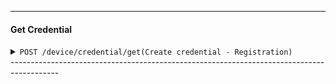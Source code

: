 
------------------------------------------------------------------------------------------
#### Get Credential  
<details>
<summary><code>POST /device/credential/get</code><code>(Create credential - Registration)</code></summary>

**Request Parameters** <br/>

> | Parameter   | required | Description                       |
> |-------------|----------|-----------------------------------|
> | deviceId    | yes      | `The ID of the device`            |
> | aaguid      | yes      | `The aaguid of the authenticator` |
>

**Request Body** <br/>
See [PublicKeyCredentialRequestOptions](https://www.w3.org/TR/2021/REC-webauthn-2-20210408/#dictdef-publickeycredentialrequestoptions)
```json
{
  "challenge": "A8lvQzwPtDdb4scVnNLGdd9belsmKF4Q9pVTFjbPNQg",
  "timeout": 60000,
  "rpId": "red.basswoodid.com:9080",
  "allowCredentials": [
    {
      "type": "public-key",
      "id": "6daa40a5-84a0-4c19-838d-18511a7279c9cmVkLmJhc3N3b29kaWQuY29tOjkwODA",
      "transports": [
        "internal"
      ]
    }
  ],
  "userVerification": "discouraged",
  "extensions": {
    "appid": null,
    "largeBlob": null,
    "uvm": null
  }
}
```

**Response Body** <br/>
See [AuthenticatorAssertionResponse](https://www.w3.org/TR/2021/REC-webauthn-2-20210408/#iface-authenticatorassertionresponse)
```json
{
  "id": "6daa40a5-84a0-4c19-838d-18511a7279c9cmVkLmJhc3N3b29kaWQuY29tOjkwODA",
  "response": {
    "authenticatorData": "4mO4a-qXlHNmAiDhS1chFBhZWEbSd4AB8yM20C-OtrtFAAAAAoWcXUQRxUYzsCjl3IhhDe8AMunWmuNGufvOGtPuHNffvN_HftfOddWu9u_XPXJlZC5iYXNzd29vZGlkLmNvbTo5MDgwpQECAyYgASFYINGqDafAI2upz-CF5T7fgedC10UkG9WCiPtYsE2YgTDTIlgge0gn2rYLyXjaAmEVbqareTjnQ2X6aEMCTMe93qzrBEU",
    "clientDataJSON": "eyJjaGFsbGVuZ2UiOiJBOGx2UXp3UHREZGI0c2NWbk5MR2RkOWJlbHNtS0Y0UTlwVlRGamJQTlFnIiwib3JpZ2luIjoicmVkLmJhc3N3b29kaWQuY29tOjkwODAiLCJ0eXBlIjoid2ViYXV0aG4uZ2V0In0",
    "signature": "MEYCIQDE-A0cowrMq6x3FwqUcPLE7eP0cQkCeYvubOitueQlWQIhAK5dJNdbkfN7Y0htsBrwVUvPD7Koa3dpC6XMgp2QO5ap",
    "userHandle": "6daa40a5-84a0-4c19-838d-18511a7279c9"
  },
  "authenticatorAttachment": null,
  "clientExtensionResults": {
    "appid": null,
    "largeBlob": null
  },
  "type": "public-key"
}
```

**Status Codes**<br/>

> | http code | content-type            | response  |
> |-----------|-------------------------|-----------|
> | `200`     | `application/json`      | `None`    |
>
##### Example cURL
```shell
curl --location --request POST 'http://red.basswoodid.com:9090/device/credential/get?deviceId=f5923c1a-3e4e-42df-b1fb-5bfdcff13e50&aaguid=859c5d44-11c5-4633-b028-e5dc88610def' \
--header 'X-Forwarded-Host: red.basswoodid.com:9080' \
--header 'Content-Type: application/json' \
--data-raw '{"challenge":"A8lvQzwPtDdb4scVnNLGdd9belsmKF4Q9pVTFjbPNQg","timeout":60000,"rpId":"red.basswoodid.com:9080","allowCredentials":[{"type":"public-key","id":"6daa40a5-84a0-4c19-838d-18511a7279c9cmVkLmJhc3N3b29kaWQuY29tOjkwODA","transports":["internal"]}],"userVerification":"discouraged","extensions":{"appid":null,"largeBlob":null,"uvm":null}}'
```
</details>
------------------------------------------------------------------------------------------